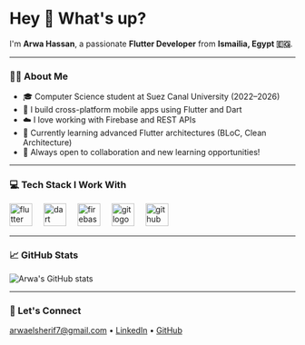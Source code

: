 <h1 align="left">Hey 👋 What's up?</h1>

<p align="left">I'm <strong>Arwa Hassan</strong>, a passionate <strong>Flutter Developer</strong> from <strong>Ismailia, Egypt 🇪🇬</strong>.</p>

---

### 👩‍💻 About Me

- 🎓 Computer Science student at Suez Canal University (2022–2026)
- 📱 I build cross-platform mobile apps using Flutter and Dart
- ☁️ I love working with Firebase and REST APIs
- 🚀 Currently learning advanced Flutter architectures (BLoC, Clean Architecture)
- 🌱 Always open to collaboration and new learning opportunities!

---

### 💻 Tech Stack I Work With

<div align="left">
  <img src="https://cdn.jsdelivr.net/gh/devicons/devicon/icons/flutter/flutter-original.svg" height="40" alt="flutter logo" />
  <img width="12"/>
  <img src="https://cdn.jsdelivr.net/gh/devicons/devicon/icons/dart/dart-original.svg" height="40" alt="dart logo"/>
  <img width="12"/>
  <img src="https://cdn.jsdelivr.net/gh/devicons/devicon/icons/firebase/firebase-plain.svg" height="40" alt="firebase logo"/>
  <img width="12"/>
  <img src="https://cdn.jsdelivr.net/gh/devicons/devicon/icons/git/git-original.svg" height="40" alt="git logo"/>
  <img width="12"/>
  <img src="https://cdn.jsdelivr.net/gh/devicons/devicon/icons/github/github-original.svg" height="40" alt="github logo"/>
</div>

---

### 📈 GitHub Stats

<p align="left">
  <img src="https://github-readme-stats.vercel.app/api?username=ArwaElsherif&show_icons=true&theme=tokyonight" alt="Arwa's GitHub stats"/>
</p>

---

### 🔗 Let's Connect

<p align="left">
  <a href="mailto:arwaelsherif7@gmail.com">arwaelsherif7@gmail.com</a> • 
  <a href="https://linkedin.com/in/arwa-elsherif">LinkedIn</a> • 
  <a href="https://github.com/ArwaElsherif">GitHub</a>
</p>
